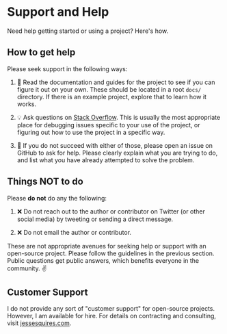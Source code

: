 # Support and Help

Need help getting started or using a project? Here's how.

## How to get help

Please seek support in the following ways:

1. :book: Read the documentation and guides for the project to see if you can figure it out on your own. These should be located in a root `docs/` directory. If there is an example project, explore that to learn how it works.

1. :bulb: Ask questions on [Stack Overflow](https://stackoverflow.com). This is usually the most appropriate place for debugging issues specific to your use of the project, or figuring out how to use the project in a specific way.

1. :memo: If you do not succeed with either of those, please open an issue on GitHub to ask for help. Please clearly explain what you are trying to do, and list what you have already attempted to solve the problem.

## Things NOT to do 

Please **do not** do any the following:

1. :x: Do not reach out to the author or contributor on Twitter (or other social media) by tweeting or sending a direct message.

1. :x: Do not email the author or contributor.

These are not appropriate avenues for seeking help or support with an open-source project. Please follow the guidelines in the previous section. Public questions get public answers, which benefits everyone in the community. ✌️

## Customer Support

I do not provide any sort of "customer support" for open-source projects. However, I am available for hire. For details on contracting and consulting, visit [jessesquires.com](https://www.jessesquires.com).
